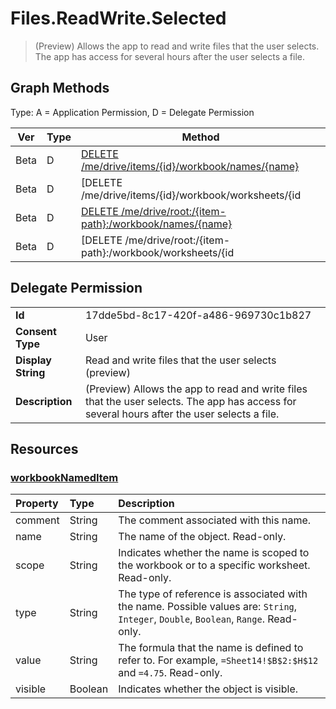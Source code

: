 # Files.ReadWrite.Selected

> (Preview) Allows the app to read and write files that the user selects. The app has access for several hours after the user selects a file.
## Graph Methods

Type: A = Application Permission, D = Delegate Permission

|Ver|Type|Method|
|-------|----|------|
|Beta|D|[DELETE /me/drive/items/{id}/workbook/names/{name}](https://docs.microsoft.com/graph/api/nameditem-delete?view=graph-rest-beta&tabs=http)|
|Beta|D|[DELETE /me/drive/items/{id}/workbook/worksheets/{id|name}/names/{name}](https://docs.microsoft.com/graph/api/nameditem-delete?view=graph-rest-beta&tabs=http)|
|Beta|D|[DELETE /me/drive/root:/{item-path}:/workbook/names/{name}](https://docs.microsoft.com/graph/api/nameditem-delete?view=graph-rest-beta&tabs=http)|
|Beta|D|[DELETE /me/drive/root:/{item-path}:/workbook/worksheets/{id|name}/names/{name}](https://docs.microsoft.com/graph/api/nameditem-delete?view=graph-rest-beta&tabs=http)|
## Delegate Permission
|||
|-|-|
|**Id**|17dde5bd-8c17-420f-a486-969730c1b827|
|**Consent Type**|User|
|**Display String**|Read and write files that the user selects (preview)|
|**Description**|(Preview) Allows the app to read and write files that the user selects. The app has access for several hours after the user selects a file.|
## Resources
### [workbookNamedItem ](https://docs.microsoft.com/graph/api/resources/workbooknameditem?view=graph-rest-1.0&tabs=http)
| Property	   | Type	|Description|
|:---------------|:--------|:----------|
|comment|String|The comment associated with this name.|
|name|String|The name of the object. Read-only.|
|scope|String|Indicates whether the name is scoped to the workbook or to a specific worksheet. Read-only.|
|type|String|The type of reference is associated with the name. Possible values are: `String`, `Integer`, `Double`, `Boolean`, `Range`. Read-only.|
|value|String|The formula that the name is defined to refer to. For example, `=Sheet14!$B$2:$H$12` and `=4.75`. Read-only.|
|visible|Boolean|Indicates whether the object is visible.|
